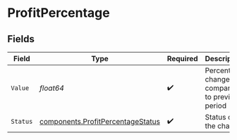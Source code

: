 # ProfitPercentage


## Fields

| Field                                                                                  | Type                                                                                   | Required                                                                               | Description                                                                            | Example                                                                                |
| -------------------------------------------------------------------------------------- | -------------------------------------------------------------------------------------- | -------------------------------------------------------------------------------------- | -------------------------------------------------------------------------------------- | -------------------------------------------------------------------------------------- |
| `Value`                                                                                | *float64*                                                                              | :heavy_check_mark:                                                                     | Percentage change compared to previous period                                          | 25                                                                                     |
| `Status`                                                                               | [components.ProfitPercentageStatus](../../models/components/profitpercentagestatus.md) | :heavy_check_mark:                                                                     | Status of the change                                                                   | positive                                                                               |